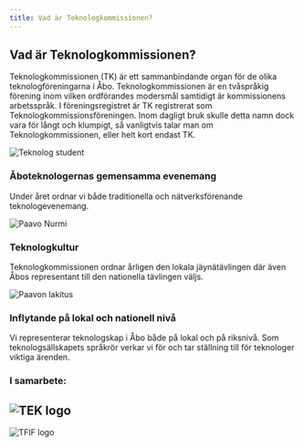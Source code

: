 ```yaml
---
title: Vad är Teknologkommissionen?
---
```

## Vad är Teknologkommissionen?

Teknologkommissionen (TK) är ett sammanbindande organ för de olika teknologföreningarna i Åbo. Teknologkommissionen är en tvåspråkig förening inom vilken ordförandes modersmål samtidigt är kommissionens arbetsspråk. I föreningsregistret är TK registrerat som Teknologkommissionsföreningen. Inom dagligt bruk skulle detta namn dock vara för långt och klumpigt, så vanligtvis talar man om Teknologkommissionen, eller helt kort endast TK.

![Teknolog student](/index-teekkari.jpg)

### Åboteknologernas gemensamma evenemang

Under året ordnar vi både traditionella och nätverksförenande teknologevenemang.

![Paavo Nurmi](/index-jaynamerkki.jpg)

### Teknologkultur

Teknologkommissionen ordnar årligen den lokala jäynätävlingen där även Åbos representant till den nationella tävlingen väljs.

![Paavon lakitus](/paavon-lakitus.jpg)

### Inflytande på lokal och nationell nivå

Vi representerar teknologskap i Åbo både på lokal och på riksnivå. Som teknologsällskapets språkrör verkar vi för och tar ställning till för teknologer viktiga ärenden.

### I samarbete:
![TEK logo](/logos/tek-logo.png)
---
![TFIF logo](/logos/logo-tfif.svg)
